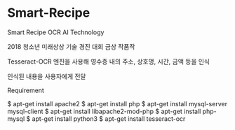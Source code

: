 # Smart-Recipe

Smart Recipe OCR AI Technology

2018 청소년 미래상상 기술 경진 대회 금상 작품작

Tesseract-OCR 엔진을 사용해 영수증 내의 주소, 상호명, 시간, 금액 등을 인식

인식된 내용을 사용자에게 전달


Requirement

$ apt-get install apache2
$ apt-get install php
$ apt-get install mysql-server mysql-client
$ apt-get install libapache2-mod-php
$ apt-get install php-mysql
$ apt-get install python3
$ apt-get install tesseract-ocr
